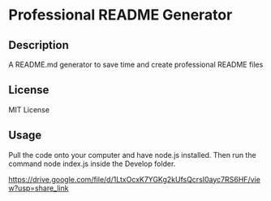 # Professional README Generator 

## Description 
A README.md generator to save time and create professional README files 

## License 
MIT License

## Usage 
Pull the code onto your computer and have node.js installed. Then run the command node index.js inside the Develop folder.



https://drive.google.com/file/d/1LtxOcxK7YGKg2kUfsQcrsI0ayc7RS6HF/view?usp=share_link 

